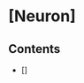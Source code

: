 <!--
Filename: 	note.md
Project: 	/Users/shume/Developer/abst/Neuron
Author: 	shumez <https://github.com/shumez>
Created: 	2019-06-22 15:50:4
Modified: 	2019-06-23 16:49:40
-----
Copyright (c) 2019 shumez
-->

# [Neuron]

## Contents

- []

##


##
<!-- toc -->

<!-- ref -->

<!-- fig -->

<!-- term -->

<style type="text/css">
	img{width: 51%; float: right;}
</style>